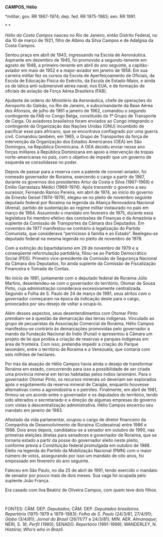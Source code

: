 **CAMPOS, Hélio**

\*militar; gov. RR 1967-1974; dep. fed. RR 1975-1983; sen. RR 1991.

* *

*Hélio da Costa Campos* nasceu no Rio de Janeiro, então Distrito
Federal, no dia 10 de março de 1921, filho de Albino da Silva Campos e
de Adalgisa da Costa Campos.

Sentou praça em abril de 1943, ingressando na Escola de Aeronáutica.
Aspirante em dezembro de 1945, foi promovido a segundo-tenente em agosto
de 1948, a primeiro-tenente em abril do ano seguinte, a capitão-aviador
em maio de 1952 e a major-aviador em janeiro de 1958. Em sua carreira
militar fez os cursos da Escola de Aperfeiçoamento de Oficiais, da
Escola de Educação Física do Exército, da Escola de Estado-Maior, e
ainda os de tática anti-submersível aérea naval, nos EUA, e de formação
de oficiais de aviação da Força Aérea Brasileira (FAB).

Ajudante de ordens do Ministério da Aeronáutica, chefe de operações do
Aeroporto do Galeão, no Rio de Janeiro, e subcomandante da Base Aérea
dos Afonsos, de julho de 1961 a janeiro de 1962, comandou o segundo
contingente da FAB no Congo Belga, constituído do 1º Grupo de Transporte
de Carga. Os aviadores brasileiros foram enviados ao Congo integrando o
contingente da Organização das Nações Unidas (ONU) incumbido de
pacificar esse país africano, que se encontrava conflagrado por uma
guerra civil. Comandou também, em 1965, o Grupo de Transportes da força
de intervenção da Organização dos Estados Americanos (OEA) em São
Domingos, na República Dominicana. A OEA decidiu enviar nesse ano forças
militares à República Dominicana em apoio à intervenção de tropas
norte-americanas no país, com o objetivo de impedir que um governo de
esquerda se consolidasse no poder.

Depois de passar para a reserva com a patente de coronel-aviador, foi
nomeado governador de Roraima, exercendo o cargo a partir de 1967,
durante os governos dos presidentes Artur da Costa e Silva (1967-1969) e
Emílio Garrastazu Médici (1969-1974). Após transmitir o governo a seu
sucessor, Fernando Ramos Pereira, em abril de 1974, ao início do governo
de Ernesto Geisel (1974-1979), elegeu-se no pleito de novembro seguinte
deputado federal por Roraima na legenda da Aliança Renovadora Nacional
(Arena), partido de sustentação ao regime militar instaurado no país em
março de 1964. Assumindo o mandato em fevereiro de 1975, durante essa
legislatura foi membro efetivo das comissões de Finanças e da Amazônia e
suplente da Comissão de Transportes da Câmara dos Deputados. Em novembro
de 1977 manifestou-se contrário à legalização do Partido Comunista, que
considerava “pernicioso à família e ao Estado”. Reelegeu-se deputado
federal na mesma legenda no pleito de novembro de 1978.

Com a extinção do bipartidarismo em 29 de novembro de 1979 e a
conseqüente reformulação partidária, filiou-se ao Partido Democrático
Social (PDS). Primeiro vice-presidente da Comissão de Segurança Nacional
da Câmara dos Deputados, foi ainda suplente da Comissão de Fiscalização
Financeira e Tomada de Contas.

No início de 1981, juntamente com o deputado federal de Roraima Júlio
Martins, desentendeu-se com o governador do território, Otomar de Sousa
Pinto, cuja administração considerava excessivamente centralizada.
Segundo a Folha de S. Paulo de 24 de março de 1981, seus atritos com o
governador começaram na época da indicação deste para o cargo,
provocados por seu desejo de voltar a ocupá-lo.

Além desses aspectos, seus desentendimentos com Otomar Pinto prendiam-se
à questão da demarcação das terras indígenas. Vinculado ao grupo de
pecuaristas da Associação Comercial de Roraima, Hélio Campos
manifestou-se contrário às demarcações promovidas pelo governador a
mando da Fundação Nacional do Índio (Funai) e apresentou à Câmara um
projeto de lei que proibia a criação de reservas e parques indígenas em
área de fronteira. Com isso, pretendia impedir a criação do Parque
Ianomâmi, entre o território de Roraima e a Venezuela, que contaria com
seis milhões de hectares.

Por trás da atuação de Hélio Campos havia ainda o desejo de transformar
Roraima em estado, concorrendo para isso a possibilidade de ser criada
uma província mineral em terras habitadas pelos índios Ianomâmi. Para o
governador Otomar Pinto, os recursos minerais só deveriam ser explorados
após o esgotamento da reserva mineral de Carajás, enquanto houvesse
alternativas como a agroindústria e o petróleo. Finalmente, em abril de
1981, firmou-se um acordo entre o governador e os deputados do
território, tendo sido alterados o secretariado e a direção de algumas
empresas do governo com vistas à descentralização administrativa. Hélio
Campos encerrou seu mandato em janeiro de 1983.

Afastado da vida parlamentar, ocupou o cargo de diretor financeiro da
Companhia de Desenvolvimento de Roraima (Codesaima) entre 1986 e 1988.
Dois anos depois, candidatou-se a senador em outubro de 1990, nas
primeiras eleições diretas para senadores e governador de Roraima, que
se tornaria estado a partir da posse do governador eleito neste pleito,
conforme previa a Constituição federal promulgada em outubro de 1988.
Eleito na legenda do Partido da Mobilização Nacional (PMN) com o maior
número de votos, assegurando por isso um mandato de oito anos, foi
empossado em fevereiro do ano seguinte.

Faleceu em São Paulo, no dia 25 de abril de 1991, tendo exercido o
mandato de senador por pouco mais de dois meses. Sua vaga foi ocupada
pelo suplente João França.

Era casado com Ilva Beatriz de Oliveira Campos, com quem teve dois
filhos.

 

FONTES: CÂM. DEP. *Deputados*; CÂM. DEP. *Deputados brasileiros.
Repertório* (1975-1979 e 1979-1983); *Folha de S. Paulo* (24/3/81,
27/4/91); *Globo* (3/4/81); *Jornal do Brasil* (26/11/77 e 24/3/81);
MIN. AER. *Almanaque*; NÉRI, S. *16*; *Perfil* (1980); SENADO.
*Repertório* (1991-1999); WANDERLEY, N. *História*; *Who’s who in
Brazil*.

 
